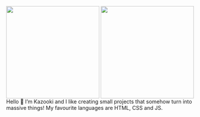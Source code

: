 <img align="right" src="https://u.cubeupload.com/Polygon/r2uk2L.png" width="250">

<img src="https://user-images.githubusercontent.com/105769130/169468291-d7aa5900-295d-4ebc-92d4-3b4519fefbd1.png" width="250">
Hello 👋 I’m Kazooki and I like creating small projects that somehow turn into massive things! My favourite languages are HTML, CSS and JS.
